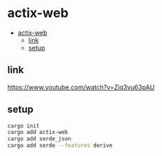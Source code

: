 # actix-web

- [actix-web](#actix-web)
  - [link](#link)
  - [setup](#setup)

## link

https://www.youtube.com/watch?v=Ziq3vu63pAU

## setup

```sh
cargo init
cargo add actix-web
cargo add serde_json
cargo add serde --features derive
```
